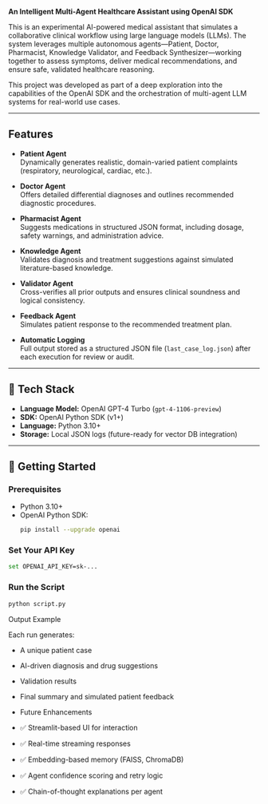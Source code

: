 **An Intelligent Multi-Agent Healthcare Assistant using OpenAI SDK**

This is an experimental AI-powered medical assistant that simulates a collaborative clinical workflow using large language models (LLMs). The system leverages multiple autonomous agents—Patient, Doctor, Pharmacist, Knowledge Validator, and Feedback Synthesizer—working together to assess symptoms, deliver medical recommendations, and ensure safe, validated healthcare reasoning.

This project was developed as part of a deep exploration into the capabilities of the OpenAI SDK and the orchestration of multi-agent LLM systems for real-world use cases.

---

## Features

-  **Patient Agent**  
  Dynamically generates realistic, domain-varied patient complaints (respiratory, neurological, cardiac, etc.).

-  **Doctor Agent**  
  Offers detailed differential diagnoses and outlines recommended diagnostic procedures.

-  **Pharmacist Agent**  
  Suggests medications in structured JSON format, including dosage, safety warnings, and administration advice.

-  **Knowledge Agent**  
  Validates diagnosis and treatment suggestions against simulated literature-based knowledge.

-  **Validator Agent**  
  Cross-verifies all prior outputs and ensures clinical soundness and logical consistency.

-  **Feedback Agent**  
  Simulates patient response to the recommended treatment plan.

-  **Automatic Logging**  
  Full output stored as a structured JSON file (`last_case_log.json`) after each execution for review or audit.

---

## 🔧 Tech Stack

- **Language Model:** OpenAI GPT-4 Turbo (`gpt-4-1106-preview`)
- **SDK:** OpenAI Python SDK (v1+)
- **Language:** Python 3.10+
- **Storage:** Local JSON logs (future-ready for vector DB integration)

---

## 🚀 Getting Started

### Prerequisites
- Python 3.10+
- OpenAI Python SDK:
  ```bash
  pip install --upgrade openai
  ```

### Set Your API Key
```bash
set OPENAI_API_KEY=sk-...
```

### Run the Script
```bash
python script.py
```

Output Example

Each run generates:
- A unique patient case
- AI-driven diagnosis and drug suggestions
- Validation results
- Final summary and simulated patient feedback


- Future Enhancements

- ✅ Streamlit-based UI for interaction
- ✅ Real-time streaming responses
- ✅ Embedding-based memory (FAISS, ChromaDB)
- ✅ Agent confidence scoring and retry logic
- ✅ Chain-of-thought explanations per agent
